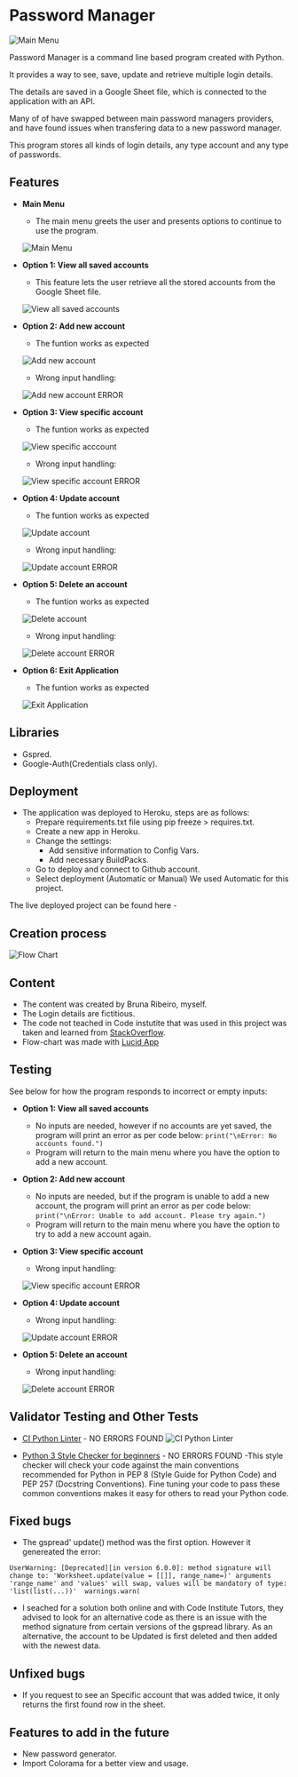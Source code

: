 # Password Manager

![Main Menu](readme-images/terminal-main-menu.png)

Password Manager is a command line based program created with Python.

It provides a way to see, save, update and retrieve multiple login details.

The details are saved in a Google Sheet file, which is connected to the application with an API.

Many of of have swapped between main password managers providers, and have found issues when transfering data to a new password manager.

This program stores all kinds of login details, any type account and any type of passwords.

## Features

- __Main Menu__

  - The main menu greets the user and presents options to continue to use the program.

  ![Main Menu](readme-images/terminal-main-menu.png)

- __Option 1: View all saved accounts__

  - This feature lets the user retrieve all the stored accounts from the Google Sheet file.

  ![View all saved accounts](readme-images/view-all-accounts.png)
  
- __Option 2: Add new account__

  - The funtion works as expected

  ![Add new account](readme-images/add-new-account.png)

  - Wrong input handling:

  ![Add new account ERROR](readme-images/add-new-account-error.png)

- __Option 3: View specific account__

  - The funtion works as expected

  ![View specific acccount](readme-images/view-specific-account.png)

  - Wrong input handling:

  ![View specific account ERROR](readme-images/view-specific-account-error.png)
  
- __Option 4: Update account__

  - The funtion works as expected

  ![Update account](readme-images/update-account.png)

  - Wrong input handling:

  ![Update account ERROR](readme-images/update-account-error.png)

- __Option 5: Delete an account__

  - The funtion works as expected

  ![Delete account](readme-images/delete-an-account.png)

  - Wrong input handling:

  ![Delete account ERROR](readme-images/delete-an-account-error.png)

- __Option 6: Exit Application__

  - The funtion works as expected

  ![Exit Application](readme-images/exit-application.png)

## Libraries 

- Gspred.
- Google-Auth(Credentials class only).

## Deployment

- The application was deployed to Heroku, steps are as follows:
  - Prepare requirements.txt file using pip freeze > requires.txt.
  - Create a new app in Heroku.
  - Change the settings:
    - Add sensitive information to Config Vars.
    - Add necessary BuildPacks.
  - Go to deploy and connect to Github account.
  - Select deployment (Automatic or Manual) We used Automatic for this project.

The live deployed project can be found here - 

## Creation process

![Flow Chart](readme-images/flow-chart-passwordmanager.png)

## Content

- The content was created by Bruna Ribeiro, myself.
- The Login details are fictitious.
- The code not teached in Code instutite that was used in this project was taken and learned from [StackOverflow](https://stackoverflow.com).
- Flow-chart was made with [Lucid App](https://www.lucidchart.com)

## Testing

See below for how the program responds to incorrect or empty inputs:

- __Option 1: View all saved accounts__

  - No inputs are needed, however if no accounts are yet saved, the program will print an error as per code below:
  ```print("\nError: No accounts found.")```
  - Program will return to the main menu where you have the option to add a new account.
  
- __Option 2: Add new account__

  - No inputs are needed, but if the program is unable to add a new account, the program will print an error as per code below:
  ```print("\nError: Unable to add account. Please try again.")```
  - Program will return to the main menu where you have the option to try to add a new account again.

- __Option 3: View specific account__

  - Wrong input handling:

  ![View specific account ERROR](readme-images/terminal-view-specific-account-error.png)
  
- __Option 4: Update account__

  - Wrong input handling:

  ![Update account ERROR](readme-images/terminal-update-account-error.png)

- __Option 5: Delete an account__

  - Wrong input handling:

  ![Delete account ERROR](readme-images/delete-an-account-error.png)



## Validator Testing and Other Tests

- [CI Python Linter](https://pep8ci.herokuapp.com/) - NO ERRORS FOUND
  ![CI Python Linter](readme-images/ci-python-linter.png)

- [Python 3 Style Checker for beginners](https://www.codewof.co.nz/style/python3/) - NO ERRORS FOUND
  -This style checker will check your code against the main conventions recommended for Python in PEP 8 (Style Guide for Python Code) and PEP 257 (Docstring Conventions). Fine tuning your code to pass these common conventions makes it easy for others to read your Python code.


## Fixed bugs

- The gspread' update() method was the first option. However it genereated the error:

``` UserWarning: [Deprecated][in version 6.0.0]: method signature will change to: 'Worksheet.update(value = [[]], range_name=)' arguments 'range_name' and 'values' will swap, values will be mandatory of type: 'list(list(...))'  warnings.warn( ```

  - I seached for a solution both online and with Code Institute Tutors, they advised to look for an alternative code as there is an issue with the method signature from certain versions of the gspread library.
As an alternative, the account to be Updated is first deleted and then added with the newest data.

## Unfixed bugs

- If you request to see an Specific account that was added twice, it only returns the first found row in the sheet.

## Features to add in the future

- New password generator.
- Import Colorama for a better view and usage.